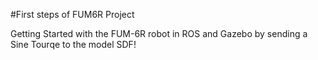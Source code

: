 #First steps of FUM6R Project

Getting Started  with the FUM-6R robot in ROS and Gazebo by sending a Sine Tourqe to the model SDF!

